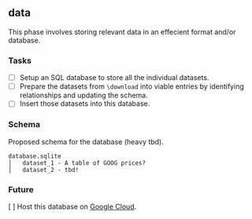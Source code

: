 ## data

This  phase involves storing relevant data in an effecient format and/or database.  

### Tasks

- [ ] Setup an SQL database to store all the individual datasets.
- [ ] Prepare the datasets from `\download` into viable entries by identifying relationships and updating the schema. 
- [ ] Insert those datasets into this database.

### Schema
Proposed schema for the database (heavy tbd). 

```
database.sqlite
│   dataset_1 - A table of GOOG prices?
│   dataset_2 - tbd!
```

### Future
[ ] Host this database on [Google Cloud](https://cloud.google.com/sql/).